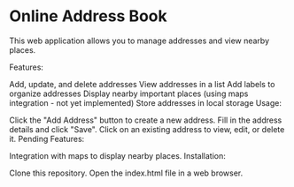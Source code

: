 # Online Address Book

This web application allows you to manage addresses and view nearby places.

Features:

Add, update, and delete addresses
View addresses in a list
Add labels to organize addresses
Display nearby important places (using maps integration - not yet implemented)
Store addresses in local storage
Usage:

Click the "Add Address" button to create a new address.
Fill in the address details and click "Save".
Click on an existing address to view, edit, or delete it.
Pending Features:

Integration with maps to display nearby places.
Installation:

Clone this repository.
Open the index.html file in a web browser.
